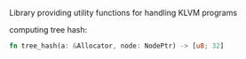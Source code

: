 Library providing utility functions for handling KLVM programs


computing tree hash:

```rust
fn tree_hash(a: &Allocator, node: NodePtr) -> [u8; 32]
```

